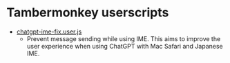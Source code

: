 # Tambermonkey userscripts

- [chatgpt-ime-fix.user.js](chatgpt-ime-fix.user.js)
    - Prevent message sending while using IME. This aims to improve the user experience when using ChatGPT with Mac Safari and Japanese IME.